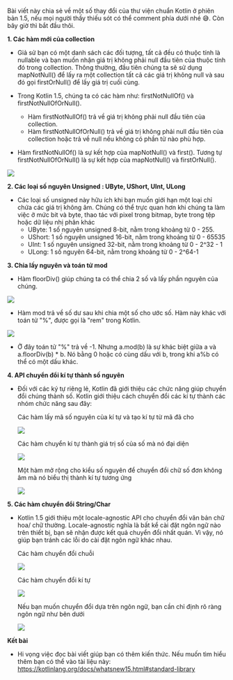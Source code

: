 Bài viết này chia sẻ về một số thay đổi của thư viện chuẩn Kotlin ở phiên bản 1.5, nếu mọi người thấy thiếu sót có thể comment phía dưới nhé  :sweat_smile:. Còn bây giờ thì bắt đầu thôi.

**1. Các hàm mới của collection**

* Giả sử bạn có một danh sách các đối tượng, tất cả đều có thuộc tính là nullable và bạn muốn nhận giá trị không phải null đầu tiên của thuộc tính đó trong collection. Thông thường, đầu tiên chúng ta sẽ sử dụng mapNotNull() để lấy ra một collection tất cả các giá trị không null và sau đó gọi firstOrNull() để lấy giá trị cuối cùng.
    
* Trong Kotlin 1.5, chúng ta có các hàm như: firstNotNullOf() và firstNotNullOfOrNull().
    * Hàm firstNotNullOf() trả về giá trị không phải null đầu tiên của collection.
    * Hàm firstNotNullOfOrNull() trả về giá trị không phải null đầu tiên của collection hoặc trả về null nếu không có phần tử nào phù hợp.

* Hàm firstNotNullOf() là sự kết hợp của mapNotNull() và first(). Tương tự firstNotNullOfOrNull() là sự kết hợp của mapNotNull() và firstOrNull().

![](https://images.viblo.asia/4d776f12-8212-4406-a022-f5c1a63b88b6.png)


**2. Các loại số nguyên Unsigned : UByte, UShort, UInt, ULong**

* Các loại số unsigned này hữu ích khi bạn muốn giới hạn một loại chỉ chứa các giá trị không âm. Chúng có thể trực quan hơn khi chúng ta làm việc ở mức bit và byte, thao tác với pixel trong bitmap, byte trong tệp hoặc dữ liệu nhị phân khác
    * UByte: 1 số nguyên unsigned 8-bit, nằm trong khoảng từ 0 - 255.
    * UShort: 1 số nguyên unsigned 16-bit, nằm trong khoảng từ 0 - 65535
    * UInt: 1 số nguyên unsigned 32-bit, nằm trong khoảng từ 0 - 2^32 - 1
    * ULong: 1 số nguyên 64-bit, nằm trong khoảng từ 0 - 2^64-1


**3. Chia lấy nguyên và toán tử mod**

* Hàm floorDiv() giúp chúng ta có thể chia 2 số và lấy phần nguyên của chúng. 

 ![](https://images.viblo.asia/61f23a85-84b3-4e43-b595-6a91279bfdf1.png)

*  Hàm mod trả về số dư sau khi chia một số cho ước số. Hàm này khác với toán tử "%", được gọi là "rem" trong Kotlin.

![](https://images.viblo.asia/61e7a608-1459-4871-9b51-28e8dd978b39.png)

* Ở đây toán tử "%" trả về -1. Nhưng a.mod(b) là sự khác biệt giữa a và a.floorDiv(b) * b. Nó bằng 0 hoặc có cùng dấu với b, trong khi a%b có thể có một dấu khác.


**4. API chuyển đổi kí tự thành số nguyên**

* Đối với các ký tự riêng lẻ, Kotlin đã giới thiệu các chức năng giúp chuyển đổi chúng thành số. Kotlin giới thiệu cách chuyển đổi các kí tự thành các nhóm chức năng sau đây:

     Các hàm lấy mã số nguyên của kí tự và tạo kí tự từ mã đã cho  
     
     ![](https://images.viblo.asia/b69ad4ef-7e5a-40dc-9ca7-d025db8bb4a8.png)
     
     Các hàm chuyển kí tự thành giá trị số của số mà nó đại diện
     
     ![](https://images.viblo.asia/9295a06f-da34-4e8b-b869-add5f43e6a9a.png)

     
     Một hàm mở rộng cho kiểu số nguyên để chuyển đổi chữ số đơn không âm mà nó biểu thị thành kí tự tương ứng
     
    ![](https://images.viblo.asia/2d1ae0b2-c19a-45ad-b06b-df7cf20a821e.png)


**5. Các hàm chuyển đổi String/Char**

* Kotlin 1.5 giới thiệu một locale-agnostic API cho chuyển đổi văn bản chữ hoa/ chữ thường. Locale-agnostic nghĩa là bất kể cài đặt ngôn ngữ nào trên thiết bị, bạn sẽ nhận được kết quả chuyển đổi nhất quán. Vì vậy, nó giúp bạn tránh các lỗi do cài đặt ngôn ngữ khác nhau.

    Các hàm chuyển đổi chuỗi

    ![](https://images.viblo.asia/c9ec508a-aa19-48b0-be9f-0b7ce4ed6c9b.png)

    Các hàm chuyển đổi kí tự

    ![](https://images.viblo.asia/15d07cdb-ab1e-474a-ab4b-452f1aeb5b45.png)

    Nếu bạn muốn chuyển đổi dựa trên ngôn ngữ, bạn cần chỉ định rõ ràng ngôn ngữ như bên dưới

    ![](https://images.viblo.asia/865de1d0-b110-4a0d-a689-caa2f4668b1d.png)



**Kết bài**
* Hi vọng việc đọc bài viết giúp bạn có thêm kiến thức. Nếu muốn tìm hiểu thêm bạn có thể vào tài liệu này: https://kotlinlang.org/docs/whatsnew15.html#standard-library